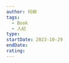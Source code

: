 ```yaml
---
author: 何柳
tags:
  - Book
  - 人纪
type: 
startDate: 2023-10-29
endDate: 
rating:
---
```































